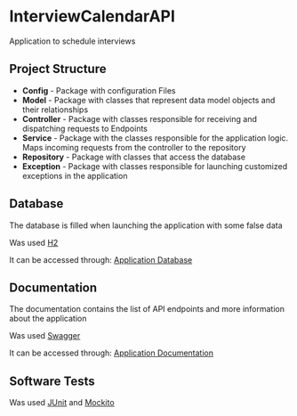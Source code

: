 # InterviewCalendarAPI
Application to schedule interviews

	
## Project Structure
- **Config** - Package with configuration Files
- **Model** - Package with classes that represent data model objects and their relationships
- **Controller** - Package with classes responsible for receiving and dispatching requests to Endpoints
- **Service** - Package with the classes responsible for the application logic. Maps incoming requests from the controller to the repository
- **Repository** - Package with classes that access the database
- **Exception** - Package with classes responsible for launching customized exceptions in the application

	
## Database 

The database is filled when launching the application with some false data

Was used [H2](https://www.h2database.com/html/main.html)

It can be accessed through:
[Application Database](http://localhost:8080/h2)


## Documentation

The documentation contains the list of API endpoints and more information about the application

Was used [Swagger](https://swagger.io/)

It can be accessed through:
[Application Documentation](http://localhost:8080/swagger-ui/)


## Software Tests
Was used [JUnit](https://junit.org/junit5/) and [Mockito](https://site.mockito.org/)